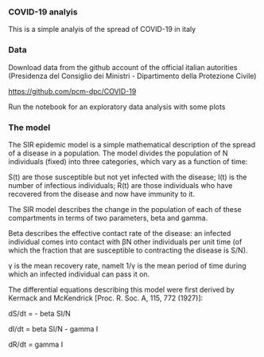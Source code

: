 ### COVID-19 analyis

This is a simple analyis of the spread of COVID-19 in italy


### Data

Download data from the github account of the official italian autorities (Presidenza del Consiglio dei Ministri - Dipartimento della Protezione Civile) 

https://github.com/pcm-dpc/COVID-19

Run the notebook for an exploratory data analysis with some plots

### The model


The SIR epidemic model is a simple mathematical description of the spread of a disease in a population. 
The model divides the population of N individuals (fixed) into three categories, which vary as a function of time:

S(t) are those susceptible but not yet infected with the disease;
I(t) is the number of infectious individuals;
R(t) are those individuals who have recovered from the disease and now have immunity to it.

The SIR model describes the change in the population of each of these compartments in terms of two parameters, beta and gamma. 

Beta describes the effective contact rate of the disease: an infected individual comes into contact with βN other individuals per unit time (of which the fraction that are susceptible to contracting the disease is S/N). 

γ is the mean recovery rate, namelt 1/γ is the mean period of time during which an infected individual can pass it on.

The differential equations describing this model were first derived by Kermack and McKendrick [Proc. R. Soc. A, 115, 772 (1927)]:

dS/dt = - beta SI/N

dI/dt = beta SI/N - gamma I

dR/dt = gamma I